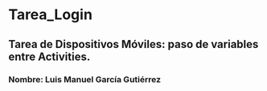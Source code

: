 # Tarea_Login
## Tarea de Dispositivos Móviles: paso de variables entre Activities.

### Nombre: Luis Manuel García Gutiérrez
